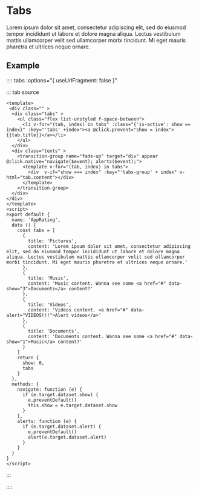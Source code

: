 # Tabs

Lorem ipsum dolor sit amet, consectetur adipiscing elit, sed do eiusmod tempor incididunt ut labore et dolore magna
aliqua. Lectus vestibulum mattis ullamcorper velit sed ullamcorper morbi tincidunt. Mi eget mauris pharetra et ultrices
neque ornare.

## Example

<div class="p-4">
    <AppTabs  />
</div>

:::: tabs :options="{ useUrlFragment: false }"

<!-- ::: tab code
```html
```
::: -->

::: tab source
``` vue
<template>
 <div class="" >
  <div class="tabs" >
    <ul class="flex list-unstyled f-space-between">
      <li v-for="(tab, index) in tabs" :class="{'is-active': show == index}" :key="'tabs' +index"><a @click.prevent="show = index">{{tab.title}}</a></li>
    </ul>
  </div>
  <div class="texts" >
    <transition-group name="fade-up" target="div" appear @click.native="navigate($event); alerts($event);">
      <template v-for="(tab, index) in tabs">
        <div  v-if="show === index" :key="'tabs-group' + index" v-html="tab.content"></div>
      </template>
    </transition-group>
  </div>
</div>
</template>
<script>
export default {
  name: 'AppRating',
  data () {
    const tabs = [
      {
        title: 'Pictures',
        content: 'Lorem ipsum dolor sit amet, consectetur adipiscing elit, sed do eiusmod tempor incididunt ut labore et dolore magna aliqua. Lectus vestibulum mattis ullamcorper velit sed ullamcorper morbi tincidunt. Mi eget mauris pharetra et ultrices neque ornare.'
      },
      {
        title: 'Music',
        content: 'Music content. Wanna see some <a href="#" data-show="3">Documents</a> content?'
      },
      {
        title: 'Videos',
        content: 'Videos content. <a href="#" data-alert="VIDEOS!!!">Alert videos</a>'
      },
      {
        title: 'Documents',
        content: 'Documents content. Wanna see some <a href="#" data-show="1">Music</a> content?'
      }
    ]
    return {
      show: 0,
      tabs
    }
  },
  methods: {
    navigate: function (e) {
      if (e.target.dataset.show) {
        e.preventDefault()
        this.show = e.target.dataset.show
      }
    },
    alerts: function (e) {
      if (e.target.dataset.alert) {
        e.preventDefault()
        alert(e.target.dataset.alert)
      }
    }
  }
}
</script>
```
:::

::::